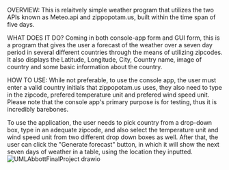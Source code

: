 OVERVIEW:
This is relaitvely simple weather program that utilizes the two APIs known as Meteo.api and zippopotam.us, built within the time span of five days.

WHAT DOES IT DO?
Coming in both console-app form and GUI form, this is a program that gives the user a forecast of the weather over a seven day period in several different
countries through the means of utilizing zipcodes. It also displays the Latitude, Longitude, City, Country name, image of country and some basic information
about the country.

HOW TO USE:
While not preferable, to use the console app, the user must enter a valid country initials that zippopotam.us uses, they also need to type in the zipcode,
prefered temperature unit and prefered wind speed unit. Please note that the console app's primary purpose is for testing, thus it is incredibly barebones.

To use the application, the user needs to pick country from a drop-down box, type in an adequate zipcode, and also select the temperature unit and wind
speed unit from two different drop down boxes as well. After that, the user can click the "Generate forecast" button, in which it will show the next
seven days of weather in a table, using the location they inputted.
![UMLAbbottFinalProject drawio](https://github.com/user-attachments/assets/23750e41-669e-41eb-9acb-4469ebf56d47)
